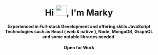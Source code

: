 
<div align="center">
<h1 align="center">Hi <img width="35" src="https://user-images.githubusercontent.com/49338297/173238305-1bd403fb-fd7f-4cc0-bff2-0f17db7edf5c.gif">, I'm Marky</h1>
<h4 align="center">Experienced in Full-stack Development and offering skills JavaScript Technologies such as React ( web & native ), Node, MongoDB, GraphQL and some notable libraries needed.</h4>
<h4 align="center">Open for Work</h4>

</div>
